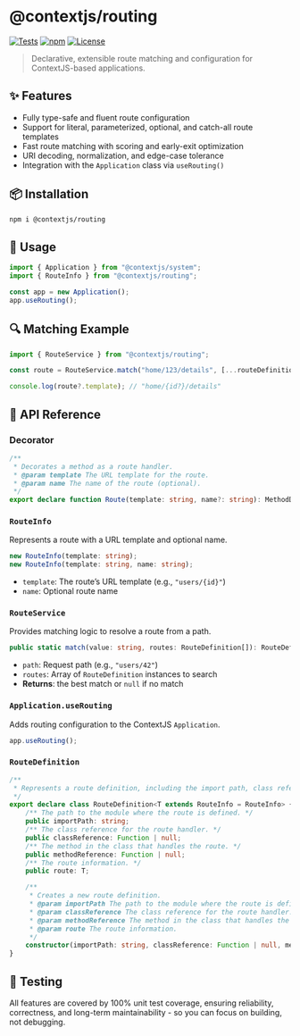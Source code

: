 # @contextjs/routing

[![Tests](https://github.com/contextjs/context/actions/workflows/tests.yaml/badge.svg?branch=main)](https://github.com/contextjs/context/actions/workflows/tests.yaml)
[![npm](https://badgen.net/npm/v/@contextjs/routing?cache=300)](https://www.npmjs.com/package/@contextjs/routing)
[![License](https://badgen.net/static/license/MIT)](https://github.com/contextjs/context/blob/main/LICENSE)

> Declarative, extensible route matching and configuration for ContextJS-based applications.

## ✨ Features

- Fully type-safe and fluent route configuration
- Support for literal, parameterized, optional, and catch-all route templates
- Fast route matching with scoring and early-exit optimization
- URI decoding, normalization, and edge-case tolerance
- Integration with the `Application` class via `useRouting()`

## 📦 Installation

```bash
npm i @contextjs/routing
```

## 🚀 Usage

```ts
import { Application } from "@contextjs/system";
import { RouteInfo } from "@contextjs/routing";

const app = new Application();
app.useRouting();
```

## 🔍 Matching Example

```ts
import { RouteService } from "@contextjs/routing";

const route = RouteService.match("home/123/details", [...routeDefinitions]);

console.log(route?.template); // "home/{id?}/details"
```

## 📘 API Reference

### Decorator

```ts
/**
 * Decorates a method as a route handler.
 * @param template The URL template for the route.
 * @param name The name of the route (optional).
 */
export declare function Route(template: string, name?: string): MethodDecorator;
```

### `RouteInfo`

Represents a route with a URL template and optional name.

```ts
new RouteInfo(template: string);
new RouteInfo(template: string, name: string);
```

- `template`: The route’s URL template (e.g., `"users/{id}"`)
- `name`: Optional route name

### `RouteService`

Provides matching logic to resolve a route from a path.

```ts
public static match(value: string, routes: RouteDefinition[]): RouteDefinition | null;
```

- `path`: Request path (e.g., `"users/42"`)
- `routes`: Array of `RouteDefinition` instances to search
- **Returns**: the best match or `null` if no match

### `Application.useRouting`

Adds routing configuration to the ContextJS `Application`.

```ts
app.useRouting();
```


### `RouteDefinition`
```ts
/**
 * Represents a route definition, including the import path, class reference, method name, and route information.
 */
export declare class RouteDefinition<T extends RouteInfo = RouteInfo> {
    /** The path to the module where the route is defined. */
    public importPath: string;
    /** The class reference for the route handler. */
    public classReference: Function | null;
    /** The method in the class that handles the route. */
    public methodReference: Function | null;
    /** The route information. */
    public route: T;

    /**
     * Creates a new route definition.
     * @param importPath The path to the module where the route is defined.
     * @param classReference The class reference for the route handler.
     * @param methodReference The method in the class that handles the route.
     * @param route The route information.
     */
    constructor(importPath: string, classReference: Function | null, methodReference: Function | null, route: T);
}
```

## 🧪 Testing

All features are covered by 100% unit test coverage, ensuring reliability, correctness, and long-term maintainability - so you can focus on building, not debugging.